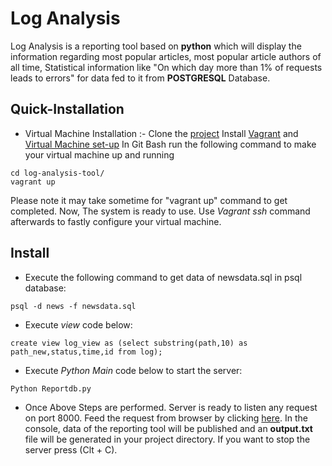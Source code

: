 # Log Analysis
Log Analysis is a reporting tool based on **python** which will display the information regarding most popular articles, most popular article authors of all time, Statistical information like "On which day more than 1% of requests leads to errors" for  data fed to it from **POSTGRESQL** Database.

## Quick-Installation
* Virtual Machine Installation :- Clone the [project](https://github.com/siloni07/log-analysis-tool) Install [Vagrant](https://www.vagrantup.com/downloads.html) and [Virtual Machine set-up](https://www.oracle.com/technetwork/server-storage/virtualbox/downloads/index.html)
In Git Bash run the following command to make your virtual machine up and running
```
cd log-analysis-tool/
vagrant up
```
Please note it may take sometime for "vagrant up" command to get completed. Now, The system is ready to use. Use _Vagrant ssh_ command afterwards to fastly configure your virtual machine.

## Install
* Execute the following command to get data of newsdata.sql in  psql database:
```
psql -d news -f newsdata.sql

```
* Execute _view_ code below:
```
create view log_view as (select substring(path,10) as path_new,status,time,id from log);

```

* Execute _Python Main_ code below to start the server:
```
Python Reportdb.py

```
* Once Above Steps are performed. Server is ready to listen any request on port 8000. Feed the request from browser by clicking [here](http://localhost:8000/). In the console, data of the reporting tool will be published and an **output.txt** file will be generated in your project directory. If you want to stop the server press (Clt + C).
